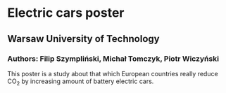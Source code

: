 # Electric cars poster
## Warsaw University of Technology
### Authors: Filip Szympliński, Michał Tomczyk, Piotr Wiczyński

This poster is a study about that which European countries really reduce CO<sub>2</sub> by increasing amount of battery electric cars.
